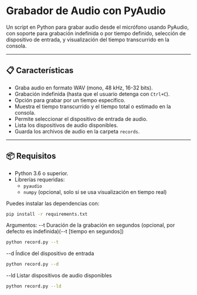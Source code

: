 # Grabador de Audio con PyAudio

Un script en Python para grabar audio desde el micrófono usando PyAudio, con soporte para grabación indefinida o por tiempo definido, selección de dispositivo de entrada, y visualización del tiempo transcurrido en la consola.

---

## 📋 Características

- Graba audio en formato WAV (mono, 48 kHz, 16-32 bits).
- Grabación indefinida (hasta que el usuario detenga con `Ctrl+C`).
- Opción para grabar por un tiempo específico.
- Muestra el tiempo transcurrido y el tiempo total o estimado en la consola.
- Permite seleccionar el dispositivo de entrada de audio.
- Lista los dispositivos de audio disponibles.
- Guarda los archivos de audio en la carpeta `records`.

---

## 📦 Requisitos

- Python 3.6 o superior.
- Librerías requeridas:
  - `pyaudio`
  - `numpy` (opcional, solo si se usa visualización en tiempo real)

Puedes instalar las dependencias con:

```bash
pip install -r requirements.txt
```

Argumentos:
--t       Duración de la grabación en segundos (opcional, por defecto es indefinida)(--t [tiempo en segundos])
```bash
python record.py --t 
```
--d       Índice del dispositivo de entrada
```bash
python record.py --d
```
--ld        Listar dispositivos de audio disponibles
```bash
python record.py --ld
```